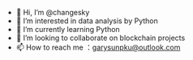 - 👋 Hi, I’m @changesky
- 👀 I’m interested in data analysis by Python 
- 🌱 I’m currently learning Python
- 💞️ I’m looking to collaborate on blockchain projects
- 📫 How to reach me  ：garysunpku@outlook.com

<!---
changesky/changesky is a ✨ special ✨ repository because its `README.md` (this file) appears on your GitHub profile.
You can click the Preview link to take a look at your changes.
--->
